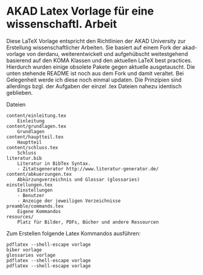 # AKAD Latex Vorlage für eine wissenschaftl. Arbeit

Diese LaTeX Vorlage entspricht den Richtlinien der AKAD University zur Erstellung wissenschaftlicher Arbeiten. Sie basiert auf einem Fork der akad-vorlage von derdanu, weiterentwickelt und aufgehübscht weitestgehend basierend auf den KOMA Klassen und den aktuellen LaTeX best practices. Hierdurch wurden einige obsolete Pakete gegen aktuelle ausgetauscht. Die unten stehende README ist noch aus dem Fork und damit veraltet. Bei Gelegenheit werde ich diese noch einmal updaten. Die Prinzipien sind allerdings bzgl. der Aufgaben der einzel .tex Dateien nahezu identisch geblieben.

Dateien

	content/einleitung.tex 
		Einleitung
	content/grundlagen.tex
		Grundlagen
	content/hauptteil.tex
		Hauptteil
	content/schluss.tex
		Schluss
	literatur.bib
		Literatur in BibTex Syntax. 
		- Zitatsgenerator http://www.literatur-generator.de/
	content/abkuerzungen.tex
		Abkürzungverzeichnis und Glossar (glossaries)
	einstellungen.tex
		Einstellungen
		- Benutzer
		- Anzeige der jeweiligen Verzeichnisse
	preamble/commands.tex
		Eigene Kommandos
	resources/
		Platz für Bilder, PDFs, Bücher und andere Ressourcen

Zum Erstellen folgende Latex Kommandos ausführen:

	pdflatex --shell-escape vorlage
	biber vorlage
	glossaries vorlage
	pdflatex --shell-escape vorlage
	pdflatex --shell-escape vorlage
